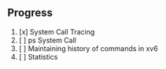 ## Progress

1. [x] System Call Tracing
2. [ ] ps System Call
3. [ ] Maintaining history of commands in xv6
4. [ ] Statistics
